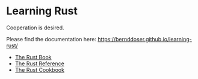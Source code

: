 # Learning Rust

Cooperation is desired.

Please find the documentation here: https://bernddoser.github.io/learning-rust/

- [The Rust Book](https://doc.rust-lang.org/book/)
- [The Rust Reference](https://doc.rust-lang.org/reference/)
- [The Rust Cookbook](https://rust-lang-nursery.github.io/rust-cookbook/)
